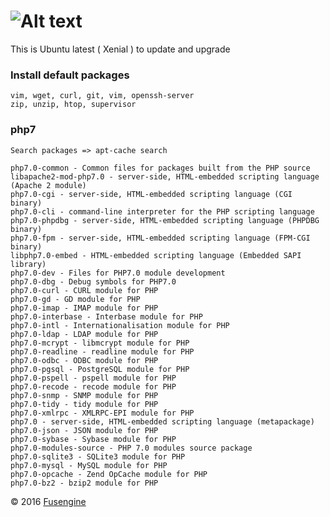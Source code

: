 ![Alt text](http://fusengine.ch/img/ubuntu2-docker-xenial.svg)
===================================================


This is Ubuntu latest ( Xenial ) to update and upgrade

### Install default packages

```
vim, wget, curl, git, vim, openssh-server
zip, unzip, htop, supervisor
```

### php7
`Search packages => apt-cache search`

```
php7.0-common - Common files for packages built from the PHP source
libapache2-mod-php7.0 - server-side, HTML-embedded scripting language (Apache 2 module)
php7.0-cgi - server-side, HTML-embedded scripting language (CGI binary)
php7.0-cli - command-line interpreter for the PHP scripting language
php7.0-phpdbg - server-side, HTML-embedded scripting language (PHPDBG binary)
php7.0-fpm - server-side, HTML-embedded scripting language (FPM-CGI binary)
libphp7.0-embed - HTML-embedded scripting language (Embedded SAPI library)
php7.0-dev - Files for PHP7.0 module development
php7.0-dbg - Debug symbols for PHP7.0
php7.0-curl - CURL module for PHP
php7.0-gd - GD module for PHP
php7.0-imap - IMAP module for PHP
php7.0-interbase - Interbase module for PHP
php7.0-intl - Internationalisation module for PHP
php7.0-ldap - LDAP module for PHP
php7.0-mcrypt - libmcrypt module for PHP
php7.0-readline - readline module for PHP
php7.0-odbc - ODBC module for PHP
php7.0-pgsql - PostgreSQL module for PHP
php7.0-pspell - pspell module for PHP
php7.0-recode - recode module for PHP
php7.0-snmp - SNMP module for PHP
php7.0-tidy - tidy module for PHP
php7.0-xmlrpc - XMLRPC-EPI module for PHP
php7.0 - server-side, HTML-embedded scripting language (metapackage)
php7.0-json - JSON module for PHP
php7.0-sybase - Sybase module for PHP
php7.0-modules-source - PHP 7.0 modules source package
php7.0-sqlite3 - SQLite3 module for PHP
php7.0-mysql - MySQL module for PHP
php7.0-opcache - Zend OpCache module for PHP
php7.0-bz2 - bzip2 module for PHP
```

&copy; 2016 [Fusengine](http://fusengine.com)
